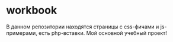 # workbook
В данном репозитории находятся страницы с css-фичами и js-примерами, есть php-вставки. Мой основной учебный проект!
